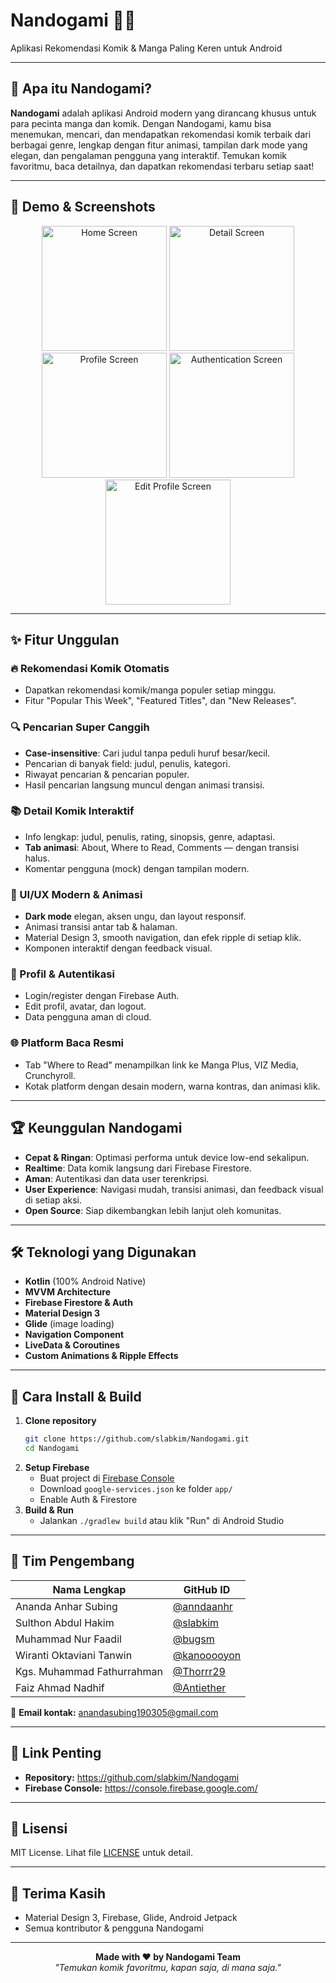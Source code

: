 # Nandogami 📱✨  
Aplikasi Rekomendasi Komik & Manga Paling Keren untuk Android

---

## 🚀 Apa itu Nandogami?

**Nandogami** adalah aplikasi Android modern yang dirancang khusus untuk para pecinta manga dan komik. Dengan Nandogami, kamu bisa menemukan, mencari, dan mendapatkan rekomendasi komik terbaik dari berbagai genre, lengkap dengan fitur animasi, tampilan dark mode yang elegan, dan pengalaman pengguna yang interaktif. Temukan komik favoritmu, baca detailnya, dan dapatkan rekomendasi terbaru setiap saat!

---

## 🎥 Demo & Screenshots

<div align="center">
  <img src="public/screenshots/home.jpeg" width="200" alt="Home Screen">
  <img src="public/screenshots/detail.jpeg" width="200" alt="Detail Screen">
  <img src="public/screenshots/profile.jpeg" width="200" alt="Profile Screen">
  <img src="public/screenshots/auth.jpeg" width="200" alt="Authentication Screen">
  <img src="public/screenshots/edit.jpeg" width="200" alt="Edit Profile Screen">
</div>

---

## ✨ Fitur Unggulan

### 🔥 Rekomendasi Komik Otomatis
- Dapatkan rekomendasi komik/manga populer setiap minggu.
- Fitur "Popular This Week", "Featured Titles", dan "New Releases".

### 🔍 Pencarian Super Canggih
- **Case-insensitive**: Cari judul tanpa peduli huruf besar/kecil.
- Pencarian di banyak field: judul, penulis, kategori.
- Riwayat pencarian & pencarian populer.
- Hasil pencarian langsung muncul dengan animasi transisi.

### 📚 Detail Komik Interaktif
- Info lengkap: judul, penulis, rating, sinopsis, genre, adaptasi.
- **Tab animasi**: About, Where to Read, Comments — dengan transisi halus.
- Komentar pengguna (mock) dengan tampilan modern.

### 🎨 UI/UX Modern & Animasi
- **Dark mode** elegan, aksen ungu, dan layout responsif.
- Animasi transisi antar tab & halaman.
- Material Design 3, smooth navigation, dan efek ripple di setiap klik.
- Komponen interaktif dengan feedback visual.

### 👤 Profil & Autentikasi
- Login/register dengan Firebase Auth.
- Edit profil, avatar, dan logout.
- Data pengguna aman di cloud.

### 🌐 Platform Baca Resmi
- Tab "Where to Read" menampilkan link ke Manga Plus, VIZ Media, Crunchyroll.
- Kotak platform dengan desain modern, warna kontras, dan animasi klik.

---

## 🏆 Keunggulan Nandogami

- **Cepat & Ringan**: Optimasi performa untuk device low-end sekalipun.
- **Realtime**: Data komik langsung dari Firebase Firestore.
- **Aman**: Autentikasi dan data user terenkripsi.
- **User Experience**: Navigasi mudah, transisi animasi, dan feedback visual di setiap aksi.
- **Open Source**: Siap dikembangkan lebih lanjut oleh komunitas.

---

## 🛠️ Teknologi yang Digunakan

- **Kotlin** (100% Android Native)
- **MVVM Architecture**
- **Firebase Firestore & Auth**
- **Material Design 3**
- **Glide** (image loading)
- **Navigation Component**
- **LiveData & Coroutines**
- **Custom Animations & Ripple Effects**

---

## 📲 Cara Install & Build

1. **Clone repository**
   ```bash
   git clone https://github.com/slabkim/Nandogami.git
   cd Nandogami
   ```
2. **Setup Firebase**
   - Buat project di [Firebase Console](https://console.firebase.google.com/)
   - Download `google-services.json` ke folder `app/`
   - Enable Auth & Firestore
3. **Build & Run**
   - Jalankan `./gradlew build` atau klik "Run" di Android Studio

---

## 👥 Tim Pengembang

| Nama Lengkap                  | GitHub ID                |
|-------------------------------|--------------------------|
| Ananda Anhar Subing           | [@anndaanhr](https://github.com/anndaanhr) |
| Sulthon Abdul Hakim           | [@slabkim](https://github.com/slabkim)     |
| Muhammad Nur Faadil           | [@bugsm](https://github.com/bugsm)         |
| Wiranti Oktaviani Tanwin      | [@kanooooyon](https://github.com/Kanooooyon)|
| Kgs. Muhammad Fathurrahman    | [@Thorrr29](https://github.com/thorrr29)   |
| Faiz Ahmad Nadhif             | [@Antiether](https://github.com/Antiether) |

📧 **Email kontak:** anandasubing190305@gmail.com

---

## 🔗 Link Penting

- **Repository:** https://github.com/slabkim/Nandogami
- **Firebase Console:** https://console.firebase.google.com/

---

## 📄 Lisensi

MIT License. Lihat file [LICENSE](LICENSE) untuk detail.

---

## 🙏 Terima Kasih

- Material Design 3, Firebase, Glide, Android Jetpack
- Semua kontributor & pengguna Nandogami

---

<div align="center">
  <b>Made with ❤️ by Nandogami Team</b><br>
  <i>"Temukan komik favoritmu, kapan saja, di mana saja."</i>
</div>
